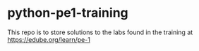 # python-pe1-training

This repo is to store solutions to the labs found in the training at https://edube.org/learn/pe-1

